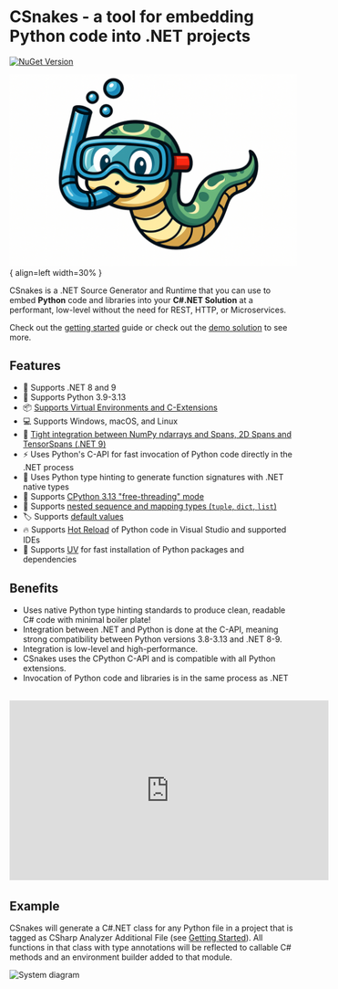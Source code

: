 # CSnakes - a tool for embedding Python code into .NET projects

[![NuGet Version](https://img.shields.io/nuget/v/CSnakes.Runtime?label=CSnakes.Runtime)](https://www.nuget.org/packages/CSnakes.Runtime)

![logo](res/logo.jpeg){ align=left width=30% }

CSnakes is a .NET Source Generator and Runtime that you can use to embed **Python** code and libraries into your **C#.NET Solution** at a performant, low-level without the need for REST, HTTP, or Microservices.

Check out the [getting started](getting-started/quick-start.md) guide or check out the [demo solution](https://github.com/tonybaloney/CSnakes/tree/main/samples) to see more.

## Features

- 🤖 Supports .NET 8 and 9  
- 🐍 Supports Python 3.9-3.13  
- 📦 [Supports Virtual Environments and C-Extensions](user-guide/environments.md)  
- 💻 Supports Windows, macOS, and Linux  
- 🧮 [Tight integration between NumPy ndarrays and Spans, 2D Spans and TensorSpans (.NET 9)](user-guide/buffers.md)  
- ⚡ Uses Python's C-API for fast invocation of Python code directly in the .NET process  
- 🧠 Uses Python type hinting to generate function signatures with .NET native types  
- 🧵 Supports [CPython 3.13 "free-threading" mode](advanced/free-threading.md)  
- 🧩 Supports [nested sequence and mapping types (`tuple`, `dict`, `list`)](reference/type-mapping.md)  
- 🏷️ Supports [default values](reference/configuration.md)  
- 🔥 Supports [Hot Reload](advanced/hot-reload.md) of Python code in Visual Studio and supported IDEs  
- 🚀 Supports [UV](user-guide/environments.md#installing-dependencies-with-uv) for fast installation of Python packages and dependencies  

## Benefits

- Uses native Python type hinting standards to produce clean, readable C# code with minimal boiler plate!
- Integration between .NET and Python is done at the C-API, meaning strong compatibility between Python versions 3.8-3.13 and .NET 8-9.
- Integration is low-level and high-performance.
- CSnakes uses the CPython C-API and is compatible with all Python extensions.
- Invocation of Python code and libraries is in the same process as .NET

<br /><iframe width="560" height="315" src="https://www.youtube-nocookie.com/embed/fDbCqalegNU?si=a2mFVbXXhfkmYIWu" title="YouTube video player" frameborder="0" allow="accelerometer; autoplay; clipboard-write; encrypted-media; gyroscope; picture-in-picture; web-share" referrerpolicy="strict-origin-when-cross-origin" allowfullscreen></iframe><br />

## Example

CSnakes will generate a C#.NET class for any Python file in a project that is tagged as CSharp Analyzer Additional File (see [Getting Started](getting-started/quick-start.md)).
All functions in that class with type annotations will be reflected to callable C# methods and an environment builder added to that module.

![System diagram](res/architecture_simple.png)
